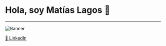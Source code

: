 # Hola, soy Matías Lagos 👋

---

![Banner](https://github.com/user-attachments/assets/62a5b7c6-43f5-4a56-8267-24e18269b07a)

[🔗 LinkedIn](https://www.linkedin.com/in/matías-lagos-contreras-070064363)
